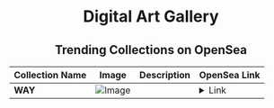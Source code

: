 <div align="center">

# Digital Art Gallery

## Trending Collections on OpenSea

| Collection Name                       | Image                                                                                     | Description                       | OpenSea Link                                                                                          |
|---------------------------------------|-------------------------------------------------------------------------------------------|-----------------------------------|--------------------------------------------------------------------------------------------------------|
| **WAY** | ![Image](https://i.seadn.io/s/raw/files/87565c6dba3ec522d56b0562478c9061.gif?w=500&auto=format?w=200&auto=format) |  | <details><summary>Link</summary>[WAY](https://opensea.io/collection/way-86)</details> |

</div>